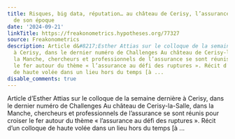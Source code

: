 ```yaml
---
title: Risques, big data, réputation… au château de Cerisy, l’assurance face aux défis
  de son époque
date: '2024-09-21'
linkTitle: https://freakonometrics.hypotheses.org/77327
source: Freakonometrics
description: Article d&#8217;Esther Attias sur le colloque de la semaine dernière
  à Cerisy, dans le dernier numéro de Challenges Au château de Cerisy-la-Salle, dans
  la Manche, chercheurs et professionnels de l’assurance se sont réunis pour croiser
  le fer autour du thème « l’assurance au défi des ruptures ». Récit d’un colloque
  de haute volée dans un lieu hors du temps [à ...
disable_comments: true
---
```

Article d&#8217;Esther Attias sur le colloque de la semaine dernière à Cerisy, dans le dernier numéro de Challenges Au château de Cerisy-la-Salle, dans la Manche, chercheurs et professionnels de l’assurance se sont réunis pour croiser le fer autour du thème « l’assurance au défi des ruptures ». Récit d’un colloque de haute volée dans un lieu hors du temps [à ...